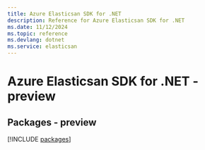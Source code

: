 ```yaml
---
title: Azure Elasticsan SDK for .NET
description: Reference for Azure Elasticsan SDK for .NET
ms.date: 11/12/2024
ms.topic: reference
ms.devlang: dotnet
ms.service: elasticsan
---
```

# Azure Elasticsan SDK for .NET - preview
## Packages - preview
[!INCLUDE [packages](elasticsan-index.md)]